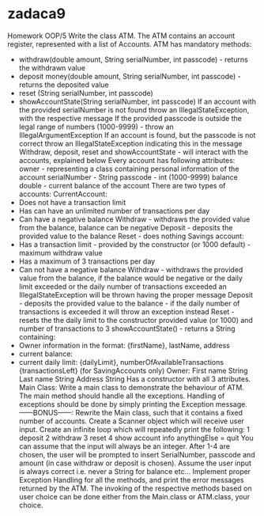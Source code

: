 # zadaca9
Homework OOP/5
Write the class ATM.
The ATM contains an account register, represented with a list of Accounts.
ATM has mandatory methods: 
- withdraw(double amount, String serialNumber, int passcode) - returns the withdrawn value 
- deposit money(double amount, String serialNumber, int passcode) - returns the deposited value
- reset (String serialNumber, int passcode)
- showAccountState(String serialNumber, int passcode)
If an account with the provided serialNumber is not found throw an IllegalStateException, with the 
respective message
If the provided passcode is outside the legal range of numbers (1000-9999) - throw an 
IllegalArgumentException
If an account is found, but the passcode is not correct throw an IllegalStateException indicating 
this in the message
Withdraw, deposit, reset and showAccountState - will interact with the accounts, explained below
Every account has following attributes: 
owner - representing a class containing personal information of the account
serialNumber - String 
passcode - int (1000-9999)
balance double - current balance of the account
There are two types of accounts:
CurrentAccount: 
- Does not have a transaction limit
- Has can have an unlimited number of transactions per day
- Can have a negative balance
Withdraw - withdraws the provided value from the balance, balance can be negative
Deposit - deposits the provided value to the balance
Reset - does nothing
Savings account: 
- Has a transaction limit - provided by the constructor (or 1000 default) - maximum withdraw value 
- Has a maximum of 3 transactions per day
- Can not have a negative balance
Withdraw - withdraws the provided value from the balance, if the balance would be negative or 
the daily limit exceeded or the daily number of transactions exceeded an IllegalStateException will 
be thrown having the proper message
Deposit - deposits the provided value to the balance - if the daily number of transactions is 
exceeded it will throw an exception instead
Reset - resets the the daily limit to the constructor provided value (or 1000) and number of 
transactions to 3
showAccountState() - returns a String containing:
- Owner information in the format: {firstName}, lastName, address
- current balance: 
- current daily limit: {dailyLimit}, numberOfAvailableTransactions {transactionsLeft} (for 
SavingAccounts only)
Owner: 
First name String
Last name String
Address String
Has a constructor with all 3 attributes.
Main Class: 
Write a main class to demonstrate the behaviour of ATM. The main method should handle 
all the exceptions. Handling of exceptions should be done by simply printing the Exception 
message. 
——BONUS——: 
Rewrite the Main class, such that it contains a fixed number of accounts.
Create a Scanner object which will receive user input.
Create an infinite loop which will repeatedly print the following:
1 deposit
2 withdraw
3 reset
4 show account info
anythingElse = quit 
You can assume that the input will always be an integer. 
After 1-4 are chosen, the user will be prompted to insert SerialNumber, passcode and amount (in 
case withdraw or deposit is chosen).
Assume the user input is always correct i.e. never a String for balance etc… 
Implement proper Exception Handling for all the methods, and print the error messages returned 
by the ATM.
The invoking of the respective methods based on user choice can be done either from the 
Main.class or ATM.class, your choice.
